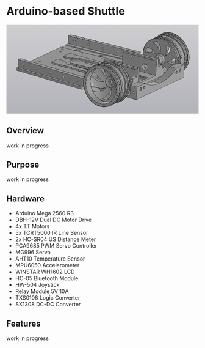 # Arduino-based Shuttle
![Assembly overview](/cad/screenshot.png)
## Overview
work in progress
## Purpose
work in progress
## Hardware
- Arduino Mega 2560 R3
- DBH-12V Dual DC Motor Drive
- 4x TT Motors
- 5x TCRT5000 IR Line Sensor
- 2x HC-SR04 US Distance Meter
- PCA9685 PWM Servo Controller
- MG996 Servo
- AHT10 Temperature Sensor
- MPU6050 Accelerometer
- WINSTAR WH1602 LCD
- HC-05 Bluetooth Module
- HW-504 Joystick
- Relay Module 5V 10A
- TXS0108 Logic Converter
- SX1308 DC-DC Converter
## Features
work in progress
